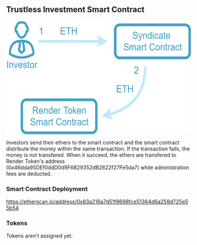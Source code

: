 ## Trustless Investment Smart Contract

<p align="center">
<img src="https://github.com/dggventures/syndicate/blob/master/render-token-investment1/images/render-token-workflow.png" 
alt="DG Global Ventures" width="573" height="309" border="0" align="center" margin-left="10%" />
</p>

Investors send their ethers to the smart contract and the smart contract distribute the money within the same transaction. If the transaction fails, the money is not transfered. When it succeed, the ethers are transfered to Render Token's address (0x46dda95DEf0ddD0d9F6829352dB2622f27Fe5da7) while administration fees are deducted.

### Smart Contract Deployment

https://etherscan.io/address/0x83a216a7d51f9698fce51364d6a258d725e55b54

### Tokens

Tokens aren't assigned yet.
